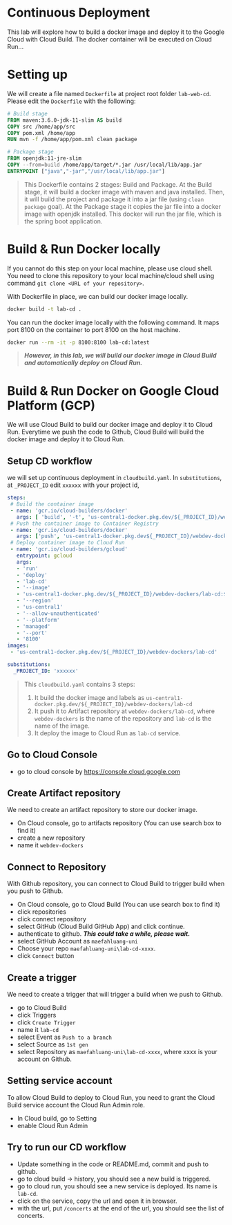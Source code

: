 Continuous Deployment
=====================

This lab will explore how to build a docker image and deploy it to the Google Cloud with Cloud Build. The docker container will be executed on Cloud Run...

 # Setting up

 We will create a file named `Dockerfile` at project root folder `lab-web-cd`. Please edit the `Dockerfile` with the following:

 ```dockerfile
 # Build stage
FROM maven:3.6.0-jdk-11-slim AS build
COPY src /home/app/src
COPY pom.xml /home/app
RUN mvn -f /home/app/pom.xml clean package

# Package stage
FROM openjdk:11-jre-slim
COPY --from=build /home/app/target/*.jar /usr/local/lib/app.jar
ENTRYPOINT ["java","-jar","/usr/local/lib/app.jar"]
 ```

 > This Dockerfile contains 2 stages: Build and Package. At the Build stage, it will build a docker image with maven and java installed. Then, it will build the project and package it into a jar file (using `clean package` goal). At the Package stage it copies the jar file into a docker image with openjdk installed. This docker will run the jar file, which is the spring boot application.


# Build & Run Docker locally
 If you cannot do this step on your local machine, please use cloud shell. You need to clone this repository to your local machine/cloud shell using command `git clone <URL of your repository>`.

With Dockerfile in place, we can build our docker image locally.

```bash
docker build -t lab-cd .
```

You can run the docker image locally with the following command. It maps port 8100 on the container to port 8100 on the host machine.
```bash
docker run --rm -it -p 8100:8100 lab-cd:latest
```

> ***However, in this lab, we will build our docker image in Cloud Build and automatically deploy on Cloud Run.***

# Build & Run Docker on Google Cloud Platform (GCP)
We will use Cloud Build to build our docker image and deploy it to Cloud Run. Everytime we push the code to Github, Cloud Build will build the docker image and deploy it to Cloud Run.

## Setup CD workflow
we will set up continuous deployment in `cloudbuild.yaml`. In `substitutions`, at `_PROJECT_ID` edit `xxxxxx` with your project id, 

```yaml
steps:
 # Build the container image
 - name: 'gcr.io/cloud-builders/docker'
   args: [ 'build', '-t', 'us-central1-docker.pkg.dev/${_PROJECT_ID}/webdev-dockers/lab-cd:$COMMIT_SHA', '.' ]
 # Push the container image to Container Registry
 - name: 'gcr.io/cloud-builders/docker'
   args: ['push', 'us-central1-docker.pkg.dev${_PROJECT_ID}/webdev-dockers/lab-cd:$COMMIT_SHA']
 # Deploy container image to Cloud Run
 - name: 'gcr.io/cloud-builders/gcloud'
   entrypoint: gcloud
   args:
   - 'run'
   - 'deploy'
   - 'lab-cd'
   - '--image'
   - 'us-central1-docker.pkg.dev/${_PROJECT_ID}/webdev-dockers/lab-cd:$COMMIT_SHA'
   - '--region'
   - 'us-central1'
   - '--allow-unauthenticated'
   - '--platform'
   - 'managed'
   - '--port'
   - '8100'
images:
 - 'us-central1-docker.pkg.dev/${_PROJECT_ID}/webdev-dockers/lab-cd'

substitutions:
  _PROJECT_ID: 'xxxxxx'
```

> This `cloudbuild.yaml` contains 3 steps:
> 1. It build the docker image and labels as `us-central1-docker.pkg.dev/${_PROJECT_ID}/webdev-dockers/lab-cd`
> 2. It push it to Artifact repository at `webdev-dockers/lab-cd`, where `webdev-dockers` is the name of the repository and `lab-cd` is the name of the image.
> 3. It deploy the image to Cloud Run as `lab-cd` service.

## Go to Cloud Console
- go to cloud console by https://console.cloud.google.com

## Create Artifact repository
We need to create an artifact repository to store our docker image.
- On Cloud console, go to artifacts repository (You can use search box to find it)
- create a new repository
- name it `webdev-dockers`

## Connect to Repository
With Github repository, you can connect to Cloud Build to trigger build when you push to Github.
- On Cloud console, go to Cloud Build (You can use search box to find it)
- click repositories
- click connect repository
- select GitHub (Cloud Build GitHub App) and click continue. 
- authenticate to github. ***This could take a while, please wait.***
- select GitHub Account as `maefahluang-uni`
- Choose your repo `maefahluang-uni\lab-cd-xxxx`.
- click `Connect` button

## Create a trigger
We need to create a trigger that will trigger a build when we push to Github.
- go to Cloud Build
- click Triggers
- click `Create Trigger`
- name it `lab-cd`
- select Event as `Push to a branch`
- select Source as `1st gen`
- select Repository as `maefahluang-uni\lab-cd-xxxx`, where xxxx is your account on Github.


## Setting service account
To allow Cloud Build to deploy to Cloud Run, you need to grant the Cloud Build service account the Cloud Run Admin role.
- In Cloud build, go to Setting 
- enable Cloud Run Admin

## Try to run our CD workflow
- Update something in the code or README.md, commit and push to github.
- go to cloud build -> history, you should see a new build is triggered.
- go to cloud run, you should see a new service is deployed. Its name is `lab-cd`.
- click on the service, copy the url and open it in browser.
- with the url, put `/concerts` at the end of the url, you should see the list of concerts.
